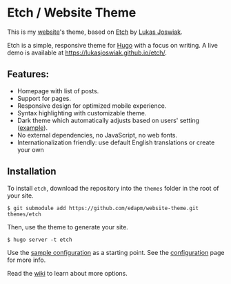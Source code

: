 # Etch / Website Theme

This is my [website](https://edmason.co.uk)'s theme, based on [Etch](https://github.com/LukasJoswiak/etch) by [Lukas Joswiak](https://github.com/LukasJoswiak).

Etch is a simple, responsive theme for [Hugo](https://gohugo.io) with a focus on writing. A live demo is available at https://lukasjoswiak.github.io/etch/.

## Features:

* Homepage with list of posts.
* Support for pages.
* Responsive design for optimized mobile experience.
* Syntax highlighting with customizable theme.
* Dark theme which automatically adjusts based on users' setting ([example](https://github.com/LukasJoswiak/etch/wiki/Dark-mode)).
* No external dependencies, no JavaScript, no web fonts.
* Internationalization friendly: use default English translations or create your own

## Installation

To install `etch`, download the repository into the `themes` folder in the root of your site.

```
$ git submodule add https://github.com/edapm/website-theme.git themes/etch
```

Then, use the theme to generate your site.

```
$ hugo server -t etch
```

Use the [sample configuration](https://github.com/LukasJoswiak/etch/wiki/Configuration#sample-configuration) as a starting point. See the [configuration](https://github.com/LukasJoswiak/etch/wiki/Configuration) page for more info.

Read the [wiki](https://github.com/LukasJoswiak/etch/wiki) to learn about more options.
